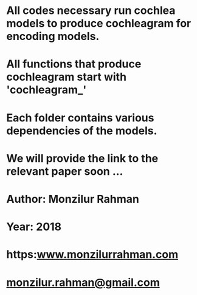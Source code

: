 # All codes necessary run cochlea models to produce cochleagram for encoding models.
# 
# All functions that produce cochleagram start with 'cochleagram_'
#
# Each folder contains various dependencies of the models.
#
# We will provide the link to the relevant paper soon ...
#
# Author: Monzilur Rahman
# Year: 2018
# https:www.monzilurrahman.com
# monzilur.rahman@gmail.com